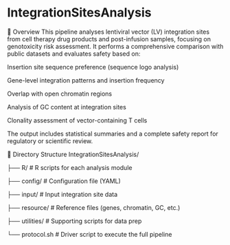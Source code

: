 # IntegrationSitesAnalysis
🔬 Overview
This pipeline analyses lentiviral vector (LV) integration sites from cell therapy drug products and post-infusion samples, focusing on genotoxicity risk assessment. It performs a comprehensive comparison with public datasets and evaluates safety based on:

Insertion site sequence preference (sequence logo analysis)

Gene-level integration patterns and insertion frequency

Overlap with open chromatin regions

Analysis of GC content at integration sites

Clonality assessment of vector-containing T cells

The output includes statistical summaries and a complete safety report for regulatory or scientific review.

📁 Directory Structure
IntegrationSitesAnalysis/

├── R/                         # R scripts for each analysis module

├── config/                    # Configuration file (YAML)

├── input/                     # Input integration site data

├── resource/                  # Reference files (genes, chromatin, GC, etc.)

├── utilities/                 # Supporting scripts for data prep

└── protocol.sh                # Driver script to execute the full pipeline
